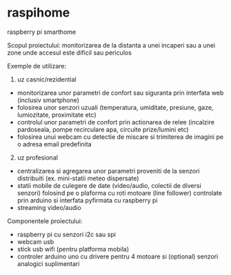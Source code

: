 raspihome
=========

raspberry pi smarthome

Scopul proiectului: monitorizarea de la distanta a unei incaperi sau a unei zone unde accesul este dificil sau periculos

Exemple de utilizare:
1) uz casnic/rezidential
- monitorizarea unor parametri de confort sau siguranta prin interfata web (inclusiv smartphone)
- folosirea unor senzori uzuali (temperatura, umiditate, presiune, gaze, lumiozitate, proximitate etc)
- controlul unor parametri de confort prin actionarea de relee (incalzire pardoseala, pompe recirculare apa, circuite prize/lumini etc)
- folosirea unui webcam cu detectie de miscare si trimiterea de imagini pe o adresa email predefinita

2) uz profesional
- centralizarea si agregarea unor parametri proveniti de la senzori distribuiti (ex. mini-statii meteo dispersate)
- statii mobile de culegere de date (video/audio, colectii de diversi senzori) folosind pe o plaforma cu roti motoare 
(line follower) controlate prin arduino si interfata pyfirmata cu raspberry pi
- streaming video/audio

Componentele proiectului:
- raspberry pi cu senzori i2c sau spi
- webcam usb
- stick usb wifi (pentru platforma mobila)
- controler arduino uno cu drivere pentru 4 motoare si (optional) senzori analogici suplimentari
